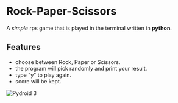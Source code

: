 # Rock-Paper-Scissors
A *simple* rps game that is played in the terminal written in **python**.

## Features
- choose between Rock, Paper or Scissors.
- the program will pick randomly and print your result.
- type "y" to play again.
- score will be kept.

![Pydroid 3](https://github.com/user-attachments/assets/5c13e4f9-44ad-4fd0-b9b9-2e250f224c57)
